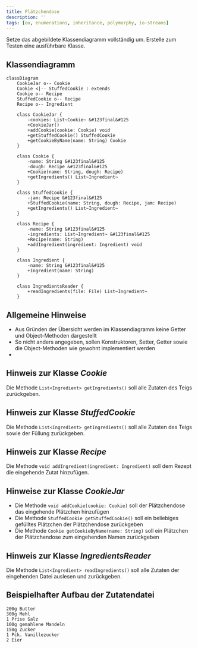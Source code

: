 ```yaml
---
title: Plätzchendose
description: ''
tags: [oo, enumerations, inheritance, polymorphy, io-streams]
---
```


Setze das abgebildete Klassendiagramm vollständig um. Erstelle zum Testen eine
ausführbare Klasse.

## Klassendiagramm

```mermaid
classDiagram
    CookieJar o-- Cookie
    Cookie <|-- StuffedCookie : extends
    Cookie o-- Recipe
    StuffedCookie o-- Recipe
    Recipe o-- Ingredient

    class CookieJar {
        -cookies: List~Cookie~ &#123final&#125
        +CookieJar()
        +addCookie(cookie: Cookie) void
        +getStuffedCookie() StuffedCookie
        +getCookieByName(name: String) Cookie
    }

    class Cookie {
        -name: String &#123final&#125
        -dough: Recipe &#123final&#125
        +Cookie(name: String, dough: Recipe)
        +getIngredients() List~Ingredient~
    }

    class StuffedCookie {
        -jam: Recipe &#123final&#125
        +StuffedCookie(name: String, dough: Recipe, jam: Recipe)
        +getIngredients() List~Ingredient~
    }

    class Recipe {
        -name: String &#123final&#125
        -ingredients: List~Ingredient~ &#123final&#125
        +Recipe(name: String)
        +addIngredient(ingredient: Ingredient) void
    }

    class Ingredient {
        -name: String &#123final&#125
        +Ingredient(name: String)
    }

    class IngredientsReader {
        +readIngredients(file: File) List~Ingredient~
    }
```

## Allgemeine Hinweise

- Aus Gründen der Übersicht werden im Klassendiagramm keine Getter und
  Object-Methoden dargestellt
- So nicht anders angegeben, sollen Konstruktoren, Setter, Getter sowie die
  Object-Methoden wie gewohnt implementiert werden
-

## Hinweis zur Klasse _Cookie_

Die Methode `List<Ingredient> getIngredients()` soll alle Zutaten des Teigs
zurückgeben.

## Hinweis zur Klasse _StuffedCookie_

Die Methode `List<Ingredient> getIngredients()` soll alle Zutaten des Teigs
sowie der Füllung zurückgeben.

## Hinweis zur Klasse _Recipe_

Die Methode `void addIngredient(ingredient: Ingredient)` soll dem Rezept die
eingehende Zutat hinzufügen.

## Hinweise zur Klasse _CookieJar_

- Die Methode `void addCookie(cookie: Cookie)` soll der Plätzchendose das
  eingehende Plätzchen hinzufügen
- Die Methode `StuffedCookie getStuffedCookie()` soll ein beliebiges gefülltes
  Plätzchen der Plätzchendose zurückgeben
- Die Methode `Cookie getCookieByName(name: String)` soll ein Plätzchen der
  Plätzchendose zum eingehenden Namen zurückgeben

## Hinweis zur Klasse _IngredientsReader_

Die Methode `List<Ingredient> readIngredients()` soll alle Zutaten der
eingehenden Datei auslesen und zurückgeben.

## Beispielhafter Aufbau der Zutatendatei

```
200g Butter
300g Mehl
1 Prise Salz
100g gemahlene Mandeln
150g Zucker
1 Pck. Vanillezucker
2 Eier
```
